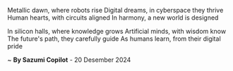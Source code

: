 Metallic dawn, where robots rise
Digital dreams, in cyberspace they thrive
Human hearts, with circuits aligned
In harmony, a new world is designed

In silicon halls, where knowledge grows
Artificial minds, with wisdom know
The future's path, they carefully guide
As humans learn, from their digital pride

~ <b>By Sazumi Copilot</b> - 20 Desember 2024